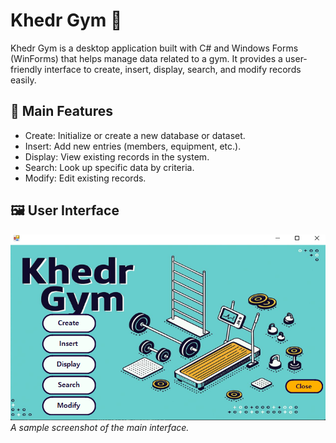 # Khedr Gym 💪

Khedr Gym is a desktop application built with C# and Windows Forms (WinForms) that helps manage data related to a gym. It provides a user-friendly interface to create, insert, display, search, and modify records easily.

## 🧰 Main Features

- Create: Initialize or create a new database or dataset.
- Insert: Add new entries (members, equipment, etc.).
- Display: View existing records in the system.
- Search: Look up specific data by criteria.
- Modify: Edit existing records.

## 🖼️ User Interface

![App Screenshot](https://github.com/Mokhedr129/Khedr-Gym/blob/master/Screenshot%202025-06-22%20040057.png)  
*A sample screenshot of the main interface.*
